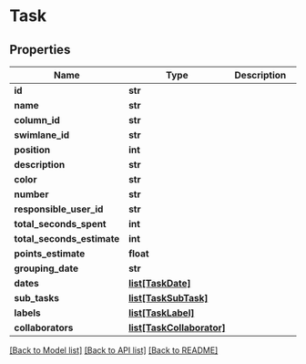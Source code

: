 # Task

## Properties
Name | Type | Description | Notes
------------ | ------------- | ------------- | -------------
**id** | **str** |  | 
**name** | **str** |  | 
**column_id** | **str** |  | 
**swimlane_id** | **str** |  | [optional] 
**position** | **int** |  | [optional] 
**description** | **str** |  | [optional] 
**color** | **str** |  | [optional] 
**number** | **str** |  | [optional] 
**responsible_user_id** | **str** |  | [optional] 
**total_seconds_spent** | **int** |  | [optional] 
**total_seconds_estimate** | **int** |  | [optional] 
**points_estimate** | **float** |  | [optional] 
**grouping_date** | **str** |  | [optional] 
**dates** | [**list[TaskDate]**](TaskDate.md) |  | [optional] 
**sub_tasks** | [**list[TaskSubTask]**](TaskSubTask.md) |  | [optional] 
**labels** | [**list[TaskLabel]**](TaskLabel.md) |  | [optional] 
**collaborators** | [**list[TaskCollaborator]**](TaskCollaborator.md) |  | [optional] 

[[Back to Model list]](../README.md#documentation-for-models) [[Back to API list]](../README.md#documentation-for-api-endpoints) [[Back to README]](../README.md)

